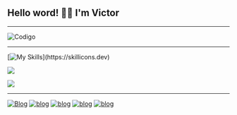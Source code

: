 ## Hello word! 👋🏼 I'm Victor

---------------------------------------------------------------------------------------------------------------------------------------------------------------------------------------------------------------------------------------------------

![Codigo](https://scontent.xx.fbcdn.net/v/t1.15752-9/436798329_1279382499684422_3158725499447560677_n.png?_nc_cat=104&ccb=1-7&_nc_sid=5f2048&_nc_ohc=QT-J5sMcoSMAb6NL4JZ&_nc_ad=z-m&_nc_cid=0&_nc_ht=scontent.xx&oh=03_Q7cD1QERVIoztEqjy2S_uD2-I8su4jdEV3M7VVv7JME8CfJYVA&oe=6646BD12)


---------------------------------------------------------------------------------------------------------------------------------------------------------------------------------------------------------------------------------------------------

[![My Skills](https://skillicons.dev/icons?i=js,html,css,java,python,mysql,)](https://skillicons.dev)


![](https://github-readme-stats.vercel.app/api/top-langs/?username=Odev-victor&theme=dark&hide_border=false&include_all_commits=false&count_private=false&layout=compact)

![](https://github-readme-stats.vercel.app/api?username=Odev-victor&theme=dark&hide_border=false&include_all_commits=false&count_private=true)<br/>


--------------------------------------------------------------------------------------------------------------------------------------------------------------------------------------------------------------------------------------------------



[![Blog](https://img.shields.io/badge/WhatsApp-25D366?style=for-the-badge&logo=whatsapp&logoColor=white)](https://wa.me/5531998343108)
[![blog](https://img.shields.io/badge/Instagram-E4405F?style=for-the-badge&logo=instagram&logoColor=white)](https://www.instagram.com/oo_vitin/)
[![blog](https://img.shields.io/badge/LinkedIn-0077B5?style=for-the-badge&logo=linkedin&logoColor=white)](https://www.linkedin.com/in/victor-raphael-74a96027b)
[![blog](https://img.shields.io/badge/Telegram-2CA5E0?style=for-the-badge&logo=telegram&logoColor=white)](https://te.me/5531998343108)
[![blog](https://img.shields.io/badge/Gmail-D14836?style=for-the-badge&logo=gmail&logoColor=white)](mailto:srvictorraphael@gmail.com)
